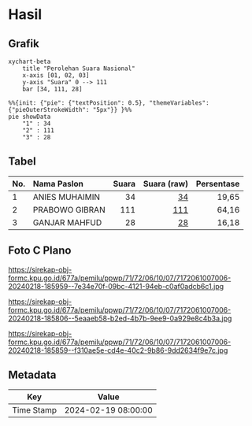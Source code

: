 # Hasil

## Grafik

```mermaid
xychart-beta
    title "Perolehan Suara Nasional"
    x-axis [01, 02, 03]
    y-axis "Suara" 0 --> 111
    bar [34, 111, 28]
```

```mermaid
%%{init: {"pie": {"textPosition": 0.5}, "themeVariables": {"pieOuterStrokeWidth": "5px"}} }%%
pie showData
    "1" : 34
    "2" : 111
    "3" : 28
```

## Tabel

| No. | Nama Paslon    | Suara | Suara (raw) | Persentase |
|:--- |:-------------- | -----:| -----------:| ----------:|
| 1   | ANIES MUHAIMIN | 34    | [34][p-1]   | 19,65      |
| 2   | PRABOWO GIBRAN | 111   | [111][p-2]  | 64,16      |
| 3   | GANJAR MAHFUD  | 28    | [28][p-3]   | 16,18      |


[p-1]: https://github.com/gigit-pemilu/pemilu-2024/blob/main/pilpres/hitung-suara/sub/71-sulawesi-utara/sub/72-kota-bitung/sub/06-girian/sub/1007-wangurer/sub/006-tps/sub/paslon-1.txt
[p-2]: https://github.com/gigit-pemilu/pemilu-2024/blob/main/pilpres/hitung-suara/sub/71-sulawesi-utara/sub/72-kota-bitung/sub/06-girian/sub/1007-wangurer/sub/006-tps/sub/paslon-2.txt
[p-3]: https://github.com/gigit-pemilu/pemilu-2024/blob/main/pilpres/hitung-suara/sub/71-sulawesi-utara/sub/72-kota-bitung/sub/06-girian/sub/1007-wangurer/sub/006-tps/sub/paslon-3.txt

## Foto C Plano

https://sirekap-obj-formc.kpu.go.id/677a/pemilu/ppwp/71/72/06/10/07/7172061007006-20240218-185959--7e34e70f-09bc-4121-94eb-c0af0adcb6c1.jpg

https://sirekap-obj-formc.kpu.go.id/677a/pemilu/ppwp/71/72/06/10/07/7172061007006-20240218-185806--5eaaeb58-b2ed-4b7b-9ee9-0a929e8c4b3a.jpg

https://sirekap-obj-formc.kpu.go.id/677a/pemilu/ppwp/71/72/06/10/07/7172061007006-20240218-185859--f310ae5e-cd4e-40c2-9b86-9dd2634f9e7c.jpg


## Metadata

| Key        | Value               |
| ---------- | ------------------- |
| Time Stamp | 2024-02-19 08:00:00 |



